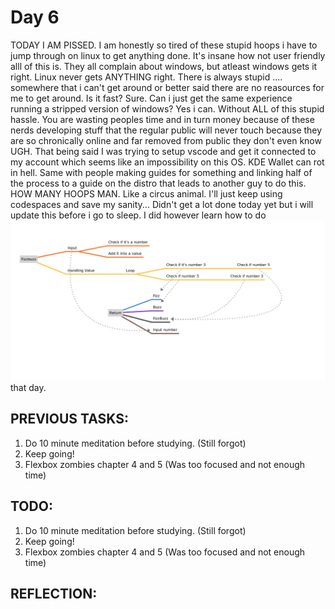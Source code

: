 # Day 6
TODAY I AM PISSED. I am honestly so tired of these stupid hoops i have to jump through on linux to get anything done. It's insane how not user friendly alll of this is. They all complain about windows, but atleast windows gets it right. Linux never gets ANYTHING right. There is always stupid .... somewhere that i can't get around or better said there are no reasources for me to get around. Is it fast? Sure. Can i just get the same experience running a stripped version of windows? Yes i can. Without ALL of this stupid hassle. You are wasting peoples time and in turn money because of these nerds developing stuff that the regular public will never touch because they are so chronically online and far removed from public they don't even know UGH. That being said I was trying to setup vscode and get it connected to my account which seems like an impossibility on this OS. KDE Wallet can rot in hell. Same with people making guides for something and linking half of the process to a guide on the distro that leads to another guy to do this. HOW MANY HOOPS MAN. Like a circus animal. I'll just keep using codespaces and save my sanity... Didn't get a lot done today yet but i will update this before i go to sleep.
I did however learn how to do ![mind mapping](example_mindmap.png) that day.
## PREVIOUS TASKS:
1. Do 10 minute meditation before studying. (Still forgot)
2. Keep going!
3. Flexbox zombies chapter 4 and 5 (Was too focused and not enough time)
## TODO:
1. Do 10 minute meditation before studying. (Still forgot)
2. Keep going!
3. Flexbox zombies chapter 4 and 5 (Was too focused and not enough time)
## REFLECTION:

